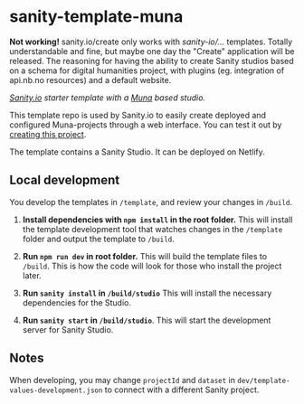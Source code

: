 # sanity-template-muna

**Not working!** sanity.io/create only works with *sanity-io/...* templates. Totally understandable and fine, but maybe one day the "Create" application will be released. The reasoning for having the ability to create Sanity studios based on a schema for digital humanities project, with plugins (eg. integration of api.nb.no resources) and a default website.

_[Sanity.io](https://sanity.io) starter template with a [Muna](https://muna-docs.vercel.app/) based studio._

This template repo is used by Sanity.io to easily create deployed and configured Muna-projects through a web interface. You can test it out by [creating this project](https://www.sanity.io/create/?template=tarjelavik%2Fsanity-template-muna).

The template contains a Sanity Studio. It can be deployed on Netlify.

## Local development

You develop the templates in `/template`, and review your changes in `/build`.

1. **Install dependencies with `npm install` in the root folder.** This will install the template development tool that watches changes in the `/template` folder and output the template to `/build`.

2. **Run `npm run dev` in root folder.** This will build the template files to `/build`. This is how the code will look for those who install the project later.

3. **Run `sanity install` in `/build/studio`** This will install the necessary dependencies for the Studio.

4. **Run `sanity start` in `/build/studio`**. This will start the development server for Sanity Studio.

## Notes

When developing, you may change `projectId` and `dataset` in `dev/template-values-development.json` to connect with a different Sanity project.
